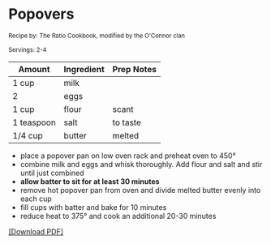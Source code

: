 # Popovers

<small>Recipe by: The Ratio Cookbook, modified by the O'Connor clan</small>

<small>Servings: 2-4</small>

| Amount     | Ingredient | Prep Notes |
| ---------- | :--------- | :--------- |
| 1 cup      | milk       |            |
| 2          | eggs       |            |
| 1 cup      | flour      | scant      |
| 1 teaspoon | salt       | to taste   |
| 1/4 cup    | butter     | melted     |

- place a popover pan on low oven rack and preheat oven to 450°
- combine milk and eggs and whisk thoroughly. Add flour and salt and stir until just combined
- **allow batter to sit for at least 30 minutes**
- remove hot popover pan from oven and divide melted butter evenly into each cup
- fill cups with batter and bake for 10 minutes
- reduce heat to 375° and cook an additional 20-30 minutes

<!-- Tags:
- side
- vegetarian
- oven
-->


[\[Download PDF\]](/pdf/breads/popovers.pdf)
